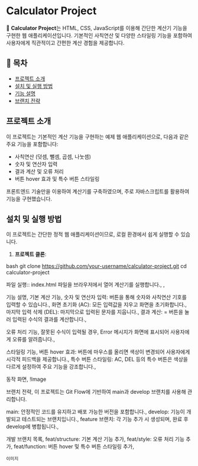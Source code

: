 # Calculator Project

🎉 **Calculator Project**는 HTML, CSS, JavaScript를 이용해 간단한 계산기 기능을 구현한 웹 애플리케이션입니다. 기본적인 사칙연산 및 다양한 스타일링 기능을 포함하여 사용자에게 직관적이고 간편한 계산 경험을 제공합니다.

## 📝 목차

- [프로젝트 소개](#프로젝트-소개)
- [설치 및 실행 방법](#설치-및-실행-방법)
- [기능 설명](#기능-설명)
- [브랜치 전략](#브랜치-전략)

## 프로젝트 소개

이 프로젝트는 기본적인 계산 기능을 구현하는 예제 웹 애플리케이션으로, 다음과 같은 주요 기능을 포함합니다:

- 사칙연산 (덧셈, 뺄셈, 곱셈, 나눗셈)
- 숫자 및 연산자 입력
- 결과 계산 및 오류 처리
- 버튼 hover 효과 및 특수 버튼 스타일링

프론트엔드 기술만을 이용하여 계산기를 구축하였으며, 주로 자바스크립트를 활용하여 기능을 구현했습니다.

## 설치 및 실행 방법

이 프로젝트는 간단한 정적 웹 애플리케이션이므로, 로컬 환경에서 쉽게 실행할 수 있습니다.

1. **프로젝트 클론**:
   
bash
   git clone https://github.com/your-username/calculator-project.git
   cd calculator-project

파일 실행::
index.html 파일을 브라우저에서 열어 계산기를 실행합니다.,
,

기능 설명,
기본 계산 기능,
숫자 및 연산자 입력: 버튼을 통해 숫자와 사칙연산 기호를 입력할 수 있습니다.,
화면 초기화 (AC): 모든 입력값을 지우고 화면을 초기화합니다.,
마지막 입력 삭제 (DEL): 마지막으로 입력된 문자를 지웁니다.,
결과 계산: = 버튼을 눌러 입력된 수식의 결과를 계산합니다.,

오류 처리 기능,
잘못된 수식이 입력될 경우, Error 메시지가 화면에 표시되어 사용자에게 오류를 알려줍니다.,

스타일링 기능,
버튼 hover 효과: 버튼에 마우스를 올리면 색상이 변경되어 사용자에게 시각적 피드백을 제공합니다.,
특수 버튼 스타일링: AC, DEL 등의 특수 버튼은 색상을 다르게 설정하여 주요 기능을 강조합니다.,

동작 화면,
!Image

브랜치 전략,
이 프로젝트는 Git Flow에 기반하여 main과 develop 브랜치를 사용해 관리합니다.

main: 안정적인 코드를 유지하고 배포 가능한 버전을 포함합니다.,
develop: 기능이 개발되고 테스트되는 브랜치입니다.,
feature 브랜치: 각 기능 추가 시 생성되며, 완료 후 develop에 병합됩니다.,

개발 브랜치 목록,
feat/structure: 기본 계산 기능 추가,
feat/style: 오류 처리 기능 추가,
feat/function: 버튼 hover 및 특수 버튼 스타일링 추가,
```
이미지
